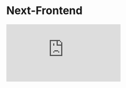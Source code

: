 # Next-Frontend
![Next Pitch Deck](https://github.com/jsmellz/Next-Frontend/blob/master/next_pitchv2.pdf)

